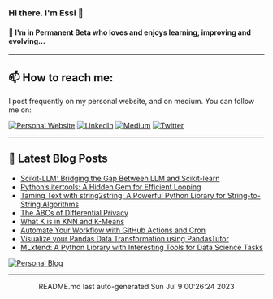 <!-- ![Build README](https://github.com/e-alizadeh/e-alizadeh/workflows/Build%20README/badge.svg) -->

### Hi there. I'm Essi 👋

<!--
**e-alizadeh/e-alizadeh** is a ✨ _special_ ✨ repository because its `README.md` (this file) appears on your GitHub profile.

Here are some ideas to get you started:

- 🌱 I’m currently learning ...
- 👯 I’m looking to collaborate on ...
- 🤔 I’m looking for help with ...
- 💬 Ask me about ...
- 📫 How to reach me: ...
- 😄 Pronouns: ...
- ⚡ Fun fact: ...
-->

#### 🌱 I'm in Permanent Beta who loves and enjoys learning, improving and evolving...

<!--
- 🔭 I’m currently working on two Python packages [PyPocket](https://github.com/e-alizadeh/PyPocket) and [CallGraph4Py](https://github.com/e-alizadeh/pycallgraph).
-->

---
## 📫 How to reach me:
I post frequently on my personal website, and on medium. You can follow me on:

<a href="https://ealizadeh.com" target="_blank"><img alt="Personal Website" src="https://img.shields.io/badge/Personal%20Website-%2312100E.svg?&style=for-the-badge&logoColor=white" /></a>
<a href="https://www.linkedin.com/in/alizadehesmaeil/" target="_blank"><img alt="LinkedIn" src="https://img.shields.io/badge/linkedin-%230077B5.svg?&style=for-the-badge&logo=linkedin&logoColor=white" /></a>
<a href="https://medium.com/@ealizadeh" target="_blank"><img alt="Medium" src="https://img.shields.io/badge/medium-%2312100E.svg?&style=for-the-badge&logo=medium&logoColor=white" /></a>
<a href="https://twitter.com/intent/follow?screen_name=es_alizadeh&tw_p=followbutton" target="_blank"><img alt="Twitter" src="https://img.shields.io/badge/twitter-%231DA1F2.svg?&style=for-the-badge&logo=twitter&logoColor=white" /></a>

---

## 📕 Latest Blog Posts
 - [Scikit-LLM: Bridging the Gap Between LLM and Scikit-learn](https://ealizadeh.com/blog/tutorial-scikit-llm/)
 - [Python’s itertools: A Hidden Gem for Efficient Looping](https://ealizadeh.com/blog/itertools/)
 - [Taming Text with string2string: A Powerful Python Library for String-to-String Algorithms](https://ealizadeh.com/blog/tutorial-string2string/)
 - [The ABCs of Differential Privacy](https://ealizadeh.com/blog/abc-of-differential-privacy/)
 - [What K is in KNN and K-Means](https://ealizadeh.com/blog/knn-and-kmeans/)
 - [Automate Your Workflow with GitHub Actions and Cron](https://ealizadeh.com/blog/automate-workflow-github-cron/)
 - [Visualize your Pandas Data Transformation using PandasTutor](https://ealizadeh.com/blog/pandas-tutor-tool/)
 - [MLxtend: A Python Library with Interesting Tools for Data Science Tasks](https://ealizadeh.com/blog/mlxtend-library-for-data-science/)
<space>
 	 <a href="https://ealizadeh.com/blog" target="_blank"><img alt="Personal Blog" src="https://img.shields.io/badge/-Read%20more%20on%20my%20blog-brightgreen?style=for-the-badge" /></a>
<hr>
<div align="center">
README.md last auto-generated Sun Jul  9 00:26:24 2023
</div>
